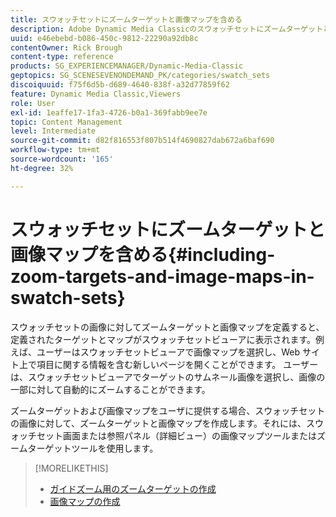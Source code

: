 ```yaml
---
title: スウォッチセットにズームターゲットと画像マップを含める
description: Adobe Dynamic Media Classicのスウォッチセットにズームターゲットと画像マップを含める方法について説明します。
uuid: e46ebebd-b086-450c-9812-22290a92db8c
contentOwner: Rick Brough
content-type: reference
products: SG_EXPERIENCEMANAGER/Dynamic-Media-Classic
geptopics: SG_SCENESEVENONDEMAND_PK/categories/swatch_sets
discoiquuid: f75f6d5b-d689-4640-838f-a32d77859f62
feature: Dynamic Media Classic,Viewers
role: User
exl-id: 1eaffe17-1fa3-4726-b0a1-369fabb9ee7e
topic: Content Management
level: Intermediate
source-git-commit: d82f816553f807b514f4690827dab672a6baf690
workflow-type: tm+mt
source-wordcount: '165'
ht-degree: 32%

---
```


# スウォッチセットにズームターゲットと画像マップを含める{#including-zoom-targets-and-image-maps-in-swatch-sets}

スウォッチセットの画像に対してズームターゲットと画像マップを定義すると、定義されたターゲットとマップがスウォッチセットビューアに表示されます。例えば、ユーザーはスウォッチセットビューアで画像マップを選択し、Web サイト上で項目に関する情報を含む新しいページを開くことができます。 ユーザーは、スウォッチセットビューアでターゲットのサムネール画像を選択し、画像の一部に対して自動的にズームすることができます。

ズームターゲットおよび画像マップをユーザに提供する場合、スウォッチセットの画像に対して、ズームターゲットと画像マップを作成します。それには、スウォッチセット画面または参照パネル（詳細ビュー）の画像マップツールまたはズームターゲットツールを使用します。

>[!MORELIKETHIS]
>
>* [ガイドズーム用のズームターゲットの作成](creating-zoom-targets-guided-zoom.md#creating_zoom_targets_for_guided_zoom)
>* [画像マップの作成](creating-image-maps.md#creating_image_maps)
